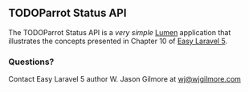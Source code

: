 ## TODOParrot Status API

The TODOParrot Status API is a *very simple* [Lumen](http://lumen.laravel.com/) application that illustrates the concepts presented in Chapter 10 of [Easy Laravel 5](http://easylaravelbook.com).

### Questions?

Contact Easy Laravel 5 author W. Jason Gilmore at wj@wjgilmore.com
